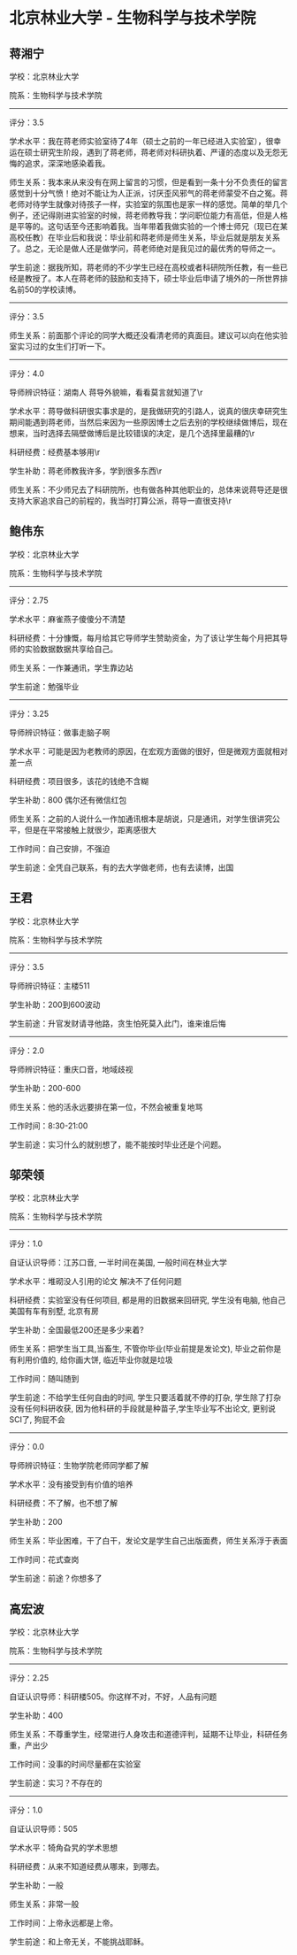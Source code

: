 # 北京林业大学 - 生物科学与技术学院

## 蒋湘宁

学校：北京林业大学

院系：生物科学与技术学院

* * *

评分：3.5

学术水平：我在蒋老师实验室待了4年（硕士之前的一年已经进入实验室），很幸运在硕士研究生阶段，遇到了蒋老师，蒋老师对科研执着、严谨的态度以及无怨无悔的追求，深深地感染着我。

师生关系：我本来从来没有在网上留言的习惯，但是看到一条十分不负责任的留言感觉到十分气愤！绝对不能让为人正派，讨厌歪风邪气的蒋老师蒙受不白之冤。蒋老师对待学生就像对待孩子一样，实验室的氛围也是家一样的感觉。简单的举几个例子，还记得刚进实验室的时候，蒋老师教导我：学问职位能力有高低，但是人格是平等的。这句话至今还影响着我。当年带着我做实验的一个博士师兄（现已在某高校任教）在毕业后和我说：毕业前和蒋老师是师生关系，毕业后就是朋友关系了。总之，无论是做人还是做学问，蒋老师绝对是我见过的最优秀的导师之一。

学生前途：据我所知，蒋老师的不少学生已经在高校或者科研院所任教，有一些已经是教授了。本人在蒋老师的鼓励和支持下，硕士毕业后申请了境外的一所世界排名前50的学校读博。

* * *

评分：3.5

师生关系：前面那个评论的同学大概还没看清老师的真面目。建议可以向在他实验室实习过的女生们打听一下。

* * *

评分：4.0

导师辨识特征：湖南人 蒋导外貌嘛，看看莫言就知道了\r

学术水平：蒋导做科研很实事求是的，是我做研究的引路人，说真的很庆幸研究生期间能遇到蒋老师，当然后来因为一些原因博士之后去别的学校继续做博后，现在想来，当时选择去隔壁做博后是比较错误的决定，是几个选择里最糟的\r

科研经费：经费基本够用\r

学生补助：蒋老师教我许多，学到很多东西\r

师生关系：不少师兄去了科研院所，也有做各种其他职业的，总体来说蒋导还是很支持大家追求自己的前程的，我当时打算公派，蒋导一直很支持\r

## 鲍伟东

学校：北京林业大学

院系：生物科学与技术学院

* * *

评分：2.75

学术水平：麻雀燕子傻傻分不清楚

科研经费：十分慷慨，每月给其它导师学生赞助资金，为了该让学生每个月把其导师的实验数据数据共享给自己。

师生关系：一作兼通讯，学生靠边站

学生前途：勉强毕业

* * *

评分：3.25

导师辨识特征：做事走脑子啊

学术水平：可能是因为老教师的原因，在宏观方面做的很好，但是微观方面就相对差一点

科研经费：项目很多，该花的钱绝不含糊

学生补助：800 偶尔还有微信红包

师生关系：之前的人说什么一作加通讯根本是胡说，只是通讯，对学生很讲究公平，但是在平常接触上就很少，距离感很大

工作时间：自己安排，不强迫

学生前途：全凭自己联系，有的去大学做老师，也有去读博，出国

## 王君

学校：北京林业大学

院系：生物科学与技术学院

* * *

评分：3.5

导师辨识特征：主楼511

学生补助：200到600波动

学生前途：升官发财请寻他路，贪生怕死莫入此门，谁来谁后悔

* * *

评分：2.0

导师辨识特征：重庆口音，地域歧视

学生补助：200-600

师生关系：他的活永远要排在第一位，不然会被重复地骂

工作时间：8:30-21:00

学生前途：实习什么的就别想了，能不能按时毕业还是个问题。

## 邬荣领

学校：北京林业大学

院系：生物科学与技术学院

* * *

评分：1.0

自证认识导师：江苏口音, 一半时间在美国, 一般时间在林业大学

学术水平：堆砌没人引用的论文 解决不了任何问题

科研经费：实验室没有任何项目, 都是用的旧数据来回研究, 学生没有电脑, 他自己美国有车有别墅, 北京有房

学生补助：全国最低200还是多少来着?

师生关系：把学生当工具,当畜生, 不管你毕业(毕业前提是发论文), 毕业之前你是有利用价值的, 给你画大饼, 临近毕业你就是垃圾

工作时间：随叫随到

学生前途：不给学生任何自由的时间, 学生只要活着就不停的打杂, 学生除了打杂没有任何科研收获, 因为他科研的手段就是种苗子,学生毕业写不出论文, 更别说SCI了, 狗屁不会

* * *

评分：0.0

导师辨识特征：生物学院老师同学都了解

学术水平：没有接受到有价值的培养

科研经费：不了解，也不想了解

学生补助：200

师生关系：毕业困难，干了白干，发论文是学生自己出版面费，师生关系浮于表面

工作时间：花式查岗

学生前途：前途？你想多了

## 高宏波

学校：北京林业大学

院系：生物科学与技术学院

* * *

评分：2.25

自证认识导师：科研楼505。你这样不对，不好，人品有问题

学生补助：400

师生关系：不尊重学生，经常进行人身攻击和道德评判，延期不让毕业，科研任务重，产出少

工作时间：没事的时间尽量都在实验室

学生前途：实习？不存在的

* * *

评分：1.0

自证认识导师：505

学术水平：犄角旮旯的学术思想

科研经费：从来不知道经费从哪来，到哪去。

学生补助：一般

师生关系：非常一般

工作时间：上帝永远都是上帝。

学生前途：和上帝无关，不能挑战耶稣。